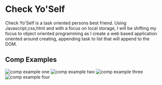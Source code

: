 # Check Yo'Self

Check Yo'Self is a task oriented persons best friend. Using Javascript,css,html and  with a focus on local storage, I will be shifting my focus to object oriented programming as I create a web based application oriented around creating, appending task to list that will append to the DOM.


## Comp Examples 

![comp example one](http://frontend.turing.io/assets/images/projects/check-yo-self/check-yo-self-01.jpg)
![comp example two](http://frontend.turing.io/assets/images/projects/check-yo-self/check-yo-self-02.jpg)
![comp example three](http://frontend.turing.io/assets/images/projects/check-yo-self/check-yo-self-03.jpg)
![comp example four](http://frontend.turing.io/assets/images/projects/check-yo-self/check-yo-self-04.jpg)